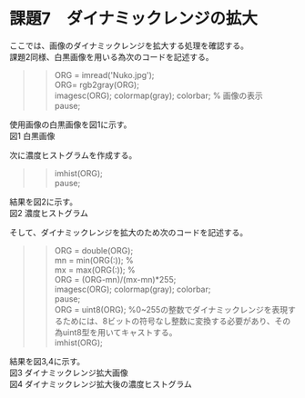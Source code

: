 # 課題7　ダイナミックレンジの拡大  
ここでは、画像のダイナミックレンジを拡大する処理を確認する。  
  課題2同様、白黒画像を用いる為次のコードを記述する。  
  
>> ORG = imread('Nuko.jpg');  
>> ORG= rgb2gray(ORG);  
>> imagesc(ORG); colormap(gray); colorbar; % 画像の表示  
>> pause;  
  
使用画像の白黒画像を図1に示す。  
図1 白黒画像  
  
次に濃度ヒストグラムを作成する。  
  
>> imhist(ORG);  
pause;  
  
結果を図2に示す。  
図2 濃度ヒストグラム  
  
そして、ダイナミックレンジを拡大のため次のコードを記述する。
>> ORG = double(ORG);  
mn = min(ORG(:)); %   
mx = max(ORG(:)); %   
ORG = (ORG-mn)/(mx-mn)*255;  
imagesc(ORG); colormap(gray); colorbar;  
pause;  
>> ORG = uint8(ORG); %0~255の整数でダイナミックレンジを表現するためには、8ビットの符号なし整数に変換する必要があり、その為uint8型を用いてキャストする。  
imhist(ORG);  
  
結果を図3,4に示す。  
図3 ダイナミックレンジ拡大画像  
図4 ダイナミックレンジ拡大後の濃度ヒストグラム  
  
